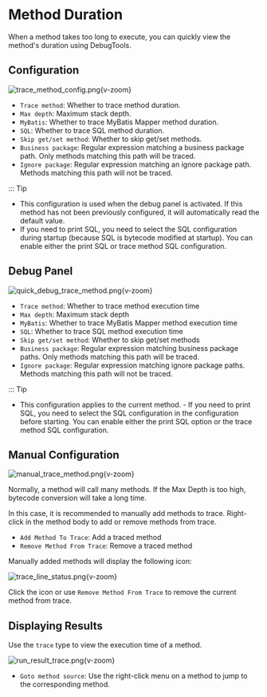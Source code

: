 # Method Duration

When a method takes too long to execute, you can quickly view the method's duration using DebugTools.

## Configuration

![trace_method_config.png](/images/trace_method_config.png){v-zoom}

- `Trace method`: Whether to trace method duration.
- `Max depth`: Maximum stack depth.
- `MyBatis`: Whether to trace MyBatis Mapper method duration.
- `SQL`: Whether to trace SQL method duration.
- `Skip get/set method`: Whether to skip get/set methods.
- `Business package`: Regular expression matching a business package path. Only methods matching this path will be traced.
- `Ignore package`: Regular expression matching an ignore package path. Methods matching this path will not be traced.

::: Tip
- This configuration is used when the debug panel is activated. If this method has not been previously configured, it will automatically read the default value.
- If you need to print SQL, you need to select the SQL configuration during startup (because SQL is bytecode modified at startup). You can enable either the print SQL or trace method SQL configuration.

## Debug Panel

![quick_debug_trace_method.png](/images/quick_debug_trace_method.png){v-zoom}

- `Trace method`: Whether to trace method execution time
- `Max depth`: Maximum stack depth
- `MyBatis`: Whether to trace MyBatis Mapper method execution time
- `SQL`: Whether to trace SQL method execution time
- `Skip get/set method`: Whether to skip get/set methods
- `Business package`: Regular expression matching business package paths. Only methods matching this path will be traced.
- `Ignore package`: Regular expression matching ignore package paths. Methods matching this path will not be traced.

::: Tip
- This configuration applies to the current method. - If you need to print SQL, you need to select the SQL configuration in the configuration before starting. You can enable either the print SQL option or the trace method SQL configuration.

## Manual Configuration

![manual_trace_method.png](/images/manual_trace_method.png){v-zoom}

Normally, a method will call many methods. If the Max Depth is too high, bytecode conversion will take a long time.

In this case, it is recommended to manually add methods to trace. Right-click in the method body to add or remove methods from trace.

- `Add Method To Trace`: Add a traced method
- `Remove Method From Trace`: Remove a traced method

Manually added methods will display the following icon:

![trace_line_status.png](/images/trace_line_status.png){v-zoom}

Click the icon or use `Remove Method From Trace` to remove the current method from trace.

## Displaying Results

Use the `trace` type to view the execution time of a method.

![run_result_trace.png](/images/run_result_trace.png){v-zoom}

- `Goto method source`: Use the right-click menu on a method to jump to the corresponding method.